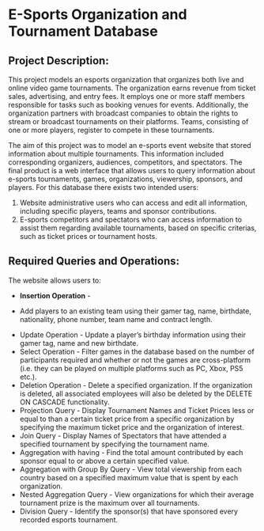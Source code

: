 # E-Sports Organization and Tournament Database


## Project Description:

This project models an esports organization that organizes both live and online video game tournaments. The organization earns revenue from ticket sales, advertising, and entry fees. It employs one or more staff members responsible for tasks such as booking venues for events. Additionally, the organization partners with broadcast companies to obtain the rights to stream or broadcast tournaments on their platforms. Teams, consisting of one or more players, register to compete in these tournaments.

The aim of this project was to model an e-sports event website that stored information about multiple tournaments. This information included corresponding organizers, audiences, competitors, and spectators. The final product is a web interface that allows users to query information about e-sports tournaments, games, organizations, viewership, sponsors, and players. For this database there exists two intended users:
1. Website administrative users who can access and edit all information, including specific players, teams and sponsor contributions.
2. E-sports competitors and spectators who can access information to assist them regarding available tournaments, based on specific criterias, such as ticket prices or tournament hosts.


## Required Queries and Operations:

The website allows users to:
* **Insertion Operation** -
- Add players to an existing team using their gamer tag, name, birthdate, nationality, phone number, team name and contract length.
* Update Operation - Update a player’s birthday information using their gamer tag, name and new birthdate.
* Select Operation - Filter games in the database based on the number of participants required and whether or not the games are cross-platform (i.e. they can be played on multiple platforms such as PC, Xbox, PS5 etc.).
* Deletion Operation - Delete a specified organization. If the organization is deleted, all associated employees will also be deleted by the DELETE ON CASCADE functionality.
* Projection Query - Display Tournament Names and Ticket Prices less or equal to than a certain ticket price from a specific organization by specifying the maximum ticket price and the organization of interest.
* Join Query - Display Names of Spectators that have attended a specified tournament by specifying the tournament name.
* Aggregation with having - Find the total amount contributed by each sponsor equal to or above a certain specified value.
* Aggregation with Group By Query - View total viewership from each country based on a specified maximum value that is spent by each organization.
* Nested Aggregation Query - View organizations for which their average tournament prize is the maximum over all tournaments.
* Division Query - Identify the sponsor(s) that have sponsored every recorded esports tournament.



